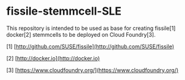 # fissile-stemmcell-SLE

This repository is intended to be used as base for creating fissile[1] docker[2] stemmcells to be deployed on Cloud Foundry[3].

[1] [http://github.com/SUSE/fissile](http://github.com/SUSE/fissile)

[2] [http://docker.io](http://docker.io)

[3] [https://www.cloudfoundry.org/](https://www.cloudfoundry.org/)
